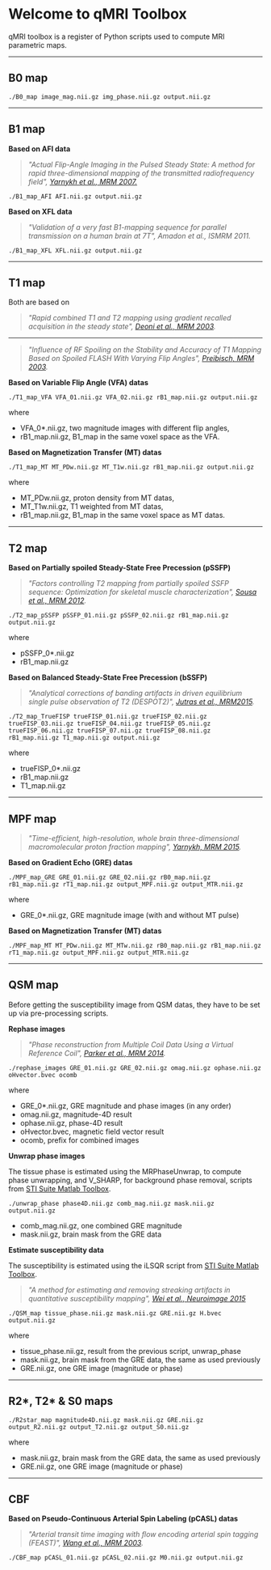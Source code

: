 # Welcome to qMRI Toolbox

qMRI toolbox is a register of Python scripts used to compute MRI parametric maps.

----
## B0 map


    ./B0_map image_mag.nii.gz img_phase.nii.gz output.nii.gz


----
## B1 map
 
**Based on AFI data**

>*"Actual Flip-Angle Imaging in the Pulsed Steady State: A method for rapid three-dimensional mapping of the transmitted radiofrequency field",  [Yarnykh et al., MRM 2007.](https://onlinelibrary.wiley.com/doi/pdf/10.1002/mrm.21120)*

    ./B1_map_AFI AFI.nii.gz output.nii.gz


**Based on XFL data**

> *"Validation of a very fast B1-mapping sequence for parallel transmission on a human brain at 7T", Amadon et al., ISMRM 2011.* 

    ./B1_map_XFL XFL.nii.gz output.nii.gz



----
## T1 map

Both are based on 
> *"Rapid combined T1 and T2 mapping using gradient recalled acquisition in the steady state", [Deoni et al., MRM 2003](https://onlinelibrary.wiley.com/doi/full/10.1002/mrm.10407).*
----
> *"Influence of RF Spoiling on the Stability and Accuracy of T1 Mapping Based on Spoiled FLASH With Varying Flip Angles", [Preibisch, MRM 2003](https://onlinelibrary.wiley.com/doi/pdf/10.1002/mrm.21776).*

**Based on Variable Flip Angle (VFA) datas**

    ./T1_map_VFA VFA_01.nii.gz VFA_02.nii.gz rB1_map.nii.gz output.nii.gz

where

* VFA\_0*.nii.gz, two magnitude images with different flip angles, 
* rB1\_map.nii.gz, B1\_map in the same voxel space as the VFA.

**Based on Magnetization Transfer (MT) datas**

    ./T1_map_MT MT_PDw.nii.gz MT_T1w.nii.gz rB1_map.nii.gz output.nii.gz

where

* MT\_PDw.nii.gz, proton density from MT datas,
* MT\_T1w.nii.gz, T1 weighted from MT datas,
* rB1\_map.nii.gz, B1\_map in the same voxel space as MT datas.

----
## T2 map

**Based on Partially spoiled Steady-State Free Precession (pSSFP)**

> *"Factors controlling T2 mapping from partially spoiled SSFP sequence: Optimization for skeletal muscle characterization", [Sousa et al., MRM 2012](https://www.ncbi.nlm.nih.gov/pubmed/22189505).*

    ./T2_map_pSSFP pSSFP_01.nii.gz pSSFP_02.nii.gz rB1_map.nii.gz output.nii.gz

where

* pSSFP\_0*.nii.gz 
* rB1\_map.nii.gz

**Based on Balanced Steady-State Free Precession (bSSFP)**

> *"Analytical corrections of banding artifacts in driven equilibrium single pulse observation of T2 (DESPOT2)", [Jutras et al., MRM2015](https://onlinelibrary.wiley.com/doi/abs/10.1002/mrm.26074).*

    ./T2_map_TrueFISP trueFISP_01.nii.gz trueFISP_02.nii.gz trueFISP_03.nii.gz trueFISP_04.nii.gz trueFISP_05.nii.gz trueFISP_06.nii.gz trueFISP_07.nii.gz trueFISP_08.nii.gz rB1_map.nii.gz T1_map.nii.gz output.nii.gz

where

* trueFISP\_0*.nii.gz 
* rB1\_map.nii.gz 
* T1\_map.nii.gz 

----
## MPF map

> *"Time-efficient, high-resolution, whole brain three-dimensional macromolecular proton fraction mapping", [Yarnykh, MRM 2015](https://www.ncbi.nlm.nih.gov/pmc/articles/PMC4688249/).*

**Based on Gradient Echo (GRE) datas**

    ./MPF_map_GRE GRE_01.nii.gz GRE_02.nii.gz rB0_map.nii.gz rB1_map.nii.gz rT1_map.nii.gz output_MPF.nii.gz output_MTR.nii.gz

where

* GRE\_0*.nii.gz, GRE magnitude image (with and without MT pulse)


**Based on Magnetization Transfer (MT) datas**

    ./MPF_map_MT MT_PDw.nii.gz MT_MTw.nii.gz rB0_map.nii.gz rB1_map.nii.gz rT1_map.nii.gz output_MPF.nii.gz output_MTR.nii.gz

----
## QSM map

Before getting the susceptibility image from QSM datas, they have to be set up via pre-processing scripts.

**Rephase images**

> *"Phase reconstruction from Multiple Coil Data Using a Virtual Reference Coil", [Parker et al., MRM 2014](https://www.ncbi.nlm.nih.gov/pubmed/24006172).*

    ./rephase_images GRE_01.nii.gz GRE_02.nii.gz omag.nii.gz ophase.nii.gz oHvector.bvec ocomb

where

* GRE\_0*.nii.gz, GRE magnitude and phase images (in any order)
* omag.nii.gz, magnitude-4D result
* ophase.nii.gz, phase-4D result
* oHvector.bvec, magnetic field vector result
* ocomb, prefix for combined images


**Unwrap phase images**

The tissue phase is estimated using the MRPhaseUnwrap, to compute phase unwrapping, and V_SHARP, for background phase removal, scripts from [STI Suite Matlab Toolbox](https://people.eecs.berkeley.edu/~chunlei.liu/software.html).

    ./unwrap_phase phase4D.nii.gz comb_mag.nii.gz mask.nii.gz output.nii.gz

* comb\_mag.nii.gz, one combined GRE magnitude
* mask.nii.gz, brain mask from the GRE data

**Estimate susceptibility data**

The susceptibility is estimated using the iLSQR script from [STI Suite Matlab Toolbox](https://people.eecs.berkeley.edu/~chunlei.liu/software.html).

> *"A method for estimating and removing streaking artifacts in quantitative susceptibility mapping", [Wei et al., Neuroimage 2015](https://www.ncbi.nlm.nih.gov/pmc/articles/PMC4406048/pdf/nihms678361.pdf)*

    ./QSM_map tissue_phase.nii.gz mask.nii.gz GRE.nii.gz H.bvec output.nii.gz

where

* tissue\_phase.nii.gz, result from the previous script, unwrap_phase
* mask.nii.gz, brain mask from the GRE data, the same as used previously
* GRE.nii.gz, one GRE image (magnitude or phase)

----
## R2\*, T2\* & S0 maps

    ./R2star_map magnitude4D.nii.gz mask.nii.gz GRE.nii.gz output_R2.nii.gz output_T2.nii.gz output_S0.nii.gz
where
    
* mask.nii.gz, brain mask from the GRE data, the same as used previously
* GRE.nii.gz, one GRE image (magnitude or phase)

----
## CBF

**Based on Pseudo-Continuous Arterial Spin Labeling (pCASL) datas**

> *"Arterial transit time imaging with flow encoding arterial spin tagging (FEAST)", [Wang et al., MRM 2003](https://onlinelibrary.wiley.com/doi/pdf/10.1002/mrm.10559).*
    
    ./CBF_map pCASL_01.nii.gz pCASL_02.nii.gz M0.nii.gz output.nii.gz


